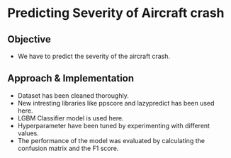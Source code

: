 # Predicting Severity of Aircraft crash

## Objective
- We have to predict the severity of the aircraft crash.

## Approach & Implementation

- Dataset has been cleaned thoroughly.
- New intresting libraries like ppscore and lazypredict has been used here.
- LGBM Classifier model is used here.
- Hyperparameter have been tuned by experimenting with different values.
- The performance of the model was evaluated by calculating the confusion matrix and the F1 score.